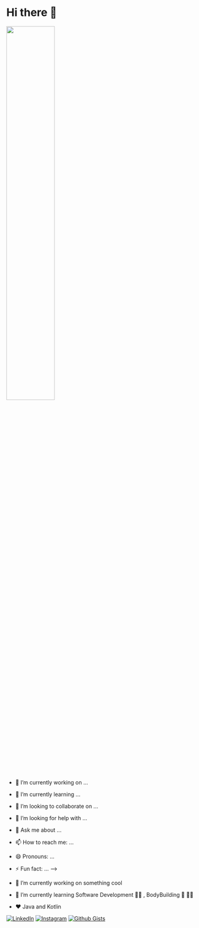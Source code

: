 # Hi there 👋



<img align="centre" src="https://user-images.githubusercontent.com/54014998/87872951-d1e94280-c9da-11ea-8278-4c6005d3e98a.gif" width="50%"/>


- 🔭 I’m currently working on ...
- 🌱 I’m currently learning ...
- 👯 I’m looking to collaborate on ...
- 🤔 I’m looking for help with ...
- 💬 Ask me about ...
- 📫 How to reach me: ...
- 😄 Pronouns: ...
- ⚡ Fun fact: ...
-->



- 🔭 I’m currently working on something cool 
- 🌱 I’m currently learning Software Development 👨‍💻 , BodyBuilding 🦾 🏋️‍♀️
- ♥ Java and Kotlin






[![LinkedIn](https://img.shields.io/static/v1.svg?label=Connect&message=@Bhavya&color=grey&logo=linkedin&labelColor=0088ff&style=social)](https://www.linkedin.com/in/bhavya-sharma-060595178/)
[![Instagram](https://img.shields.io/badge/Instagram-follow-0088ff.svg?logo=instagram&logoColor=white)](https://www.instagram.com/i.bhavya.sharma/)
[![Github Gists](https://img.shields.io/github/followers/1uc1f3r616?color=0088ff&label=Github&logoColor=blue&style=social)](https://github.com/bhavya104)




<!--
📊 **I spend my much time on**

```text
Kotlin Android         ████████░░░░░░░░░░░░░░░░░ 
JAVA Android          ██████░░░░░░░░░░░░░░░░░░░ 
HTML                ███░░░░░░░░░░░░░░░░░░░░░░ 
JAVASCRIPT                 ██████░░░░░░░░░░░░░░░░░░░░░░░  
Other                    █░░░░░░░░░░░░░░░░░░░░░░░░  
```
-->
